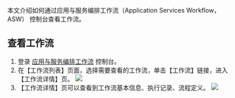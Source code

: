 
本文介绍如何通过应用与服务编排工作流（Application Services Workflow，ASW） 控制台查看工作流。 

## 查看工作流

1. 登录 [应用与服务编排工作流](https://console.cloud.tencent.com/asw/index) 控制台。
2. 在【工作流列表】页面，选择需要查看的工作流，单击【工作流】链接，进入【工作流详情】页。
![](https://main.qcloudimg.com/raw/8c8d37166643e3608a0edd686fd8a56e.png)
3. 【工作流详情】页可以查看到工作流基本信息、执行记录、流程定义。
![](https://main.qcloudimg.com/raw/48db582b91d6c81d5a82b22e8bbdc7dd.png)

